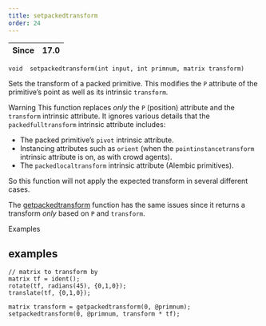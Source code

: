```yaml
---
title: setpackedtransform
order: 24
---
```

| Since | 17.0 |
| --- | --- |

`void  setpackedtransform(int input, int primnum, matrix transform)`

Sets the transform of a packed primitive. This modifies the `P` attribute of
the primitive’s point as well as its intrinsic `transform`.

Warning
This function replaces *only* the `P` (position) attribute and the `transform` intrinsic attribute. It ignores various details that the `packedfulltransform` intrinsic attribute includes:

- The packed primitive’s `pivot` intrinsic attribute.
- Instancing attributes such as `orient` (when the `pointinstancetransform` intrinsic attribute is on, as with crowd agents).
- The `packedlocaltransform` intrinsic attribute (Alembic primitives).

So this function will not apply the expected transform in several different cases.

The [getpackedtransform](/en/houdini-vex/transforms-and-space/getpackedtransform "Gets the transform of a packed primitive.") function has the same issues since it returns a transform *only* based on `P` and `transform`.

Examples

## examples

```vex
// matrix to transform by
matrix tf = ident();
rotate(tf, radians(45), {0,1,0});
translate(tf, {0,1,0});

matrix transform = getpackedtransform(0, @primnum);
setpackedtransform(0, @primnum, transform * tf);

```
